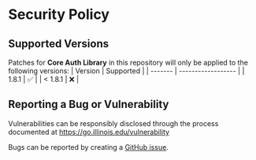 # Security Policy

## Supported Versions
Patches for **Core Auth Library** in this repository will only be applied to the following versions:
| Version | Supported          |
| ------- | ------------------ |
| 1.8.1   | :white_check_mark: |
| < 1.8.1 | :x:                |

## Reporting a Bug or Vulnerability

Vulnerabilities can be responsibly disclosed through the process
 documented at https://go.illinois.edu/vulnerability

Bugs can be reported by creating a [GitHub issue](https://github.com/rokwire/rokwire-building-block-sdk-go/issues/new?assignees=&labels=bug&template=bug_report.md&title=%5BBUG%5D+).